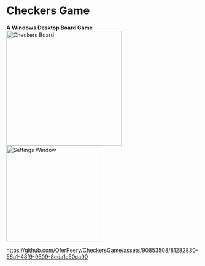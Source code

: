 # Checkers Game

**A Windows Desktop Board Game**  
<img width="300" alt="Checkers Board" src="https://github.com/OferPeery/CheckersGame/assets/90853508/ae918ce5-0498-4d38-ae97-ef0e86baaafc">
<img width="250" alt="Settings Window" src="https://github.com/OferPeery/CheckersGame/assets/90853508/6dfc478b-7f7c-487e-98b8-fda9781de162">  

https://github.com/OferPeery/CheckersGame/assets/90853508/81282880-58a1-48f9-9509-8cda1c50ca90
